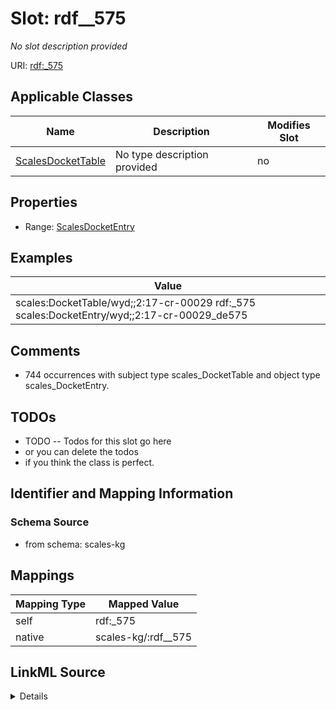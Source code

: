 

# Slot: rdf__575


_No slot description provided_





URI: [rdf:_575](http://www.w3.org/1999/02/22-rdf-syntax-ns#_575)



<!-- no inheritance hierarchy -->





## Applicable Classes

| Name | Description | Modifies Slot |
| --- | --- | --- |
| [ScalesDocketTable](../classes/ScalesDocketTable.md) | No type description provided |  no  |







## Properties

* Range: [ScalesDocketEntry](../classes/ScalesDocketEntry.md)






## Examples

| Value |
| --- |
| scales:DocketTable/wyd;;2:17-cr-00029 rdf:_575 scales:DocketEntry/wyd;;2:17-cr-00029_de575 |

## Comments

* 744 occurrences with subject type scales_DocketTable and object type scales_DocketEntry.

## TODOs

* TODO -- Todos for this slot go here
* or you can delete the todos
* if you think the class is perfect.

## Identifier and Mapping Information







### Schema Source


* from schema: scales-kg




## Mappings

| Mapping Type | Mapped Value |
| ---  | ---  |
| self | rdf:_575 |
| native | scales-kg/:rdf__575 |




## LinkML Source

<details>
```yaml
name: rdf__575
description: No slot description provided
todos:
- TODO -- Todos for this slot go here
- or you can delete the todos
- if you think the class is perfect.
comments:
- 744 occurrences with subject type scales_DocketTable and object type scales_DocketEntry.
examples:
- value: scales:DocketTable/wyd;;2:17-cr-00029 rdf:_575 scales:DocketEntry/wyd;;2:17-cr-00029_de575
from_schema: scales-kg
rank: 1000
slot_uri: rdf:_575
alias: rdf__575
domain_of:
- scales_DocketTable
range: scales_DocketEntry

```
</details>